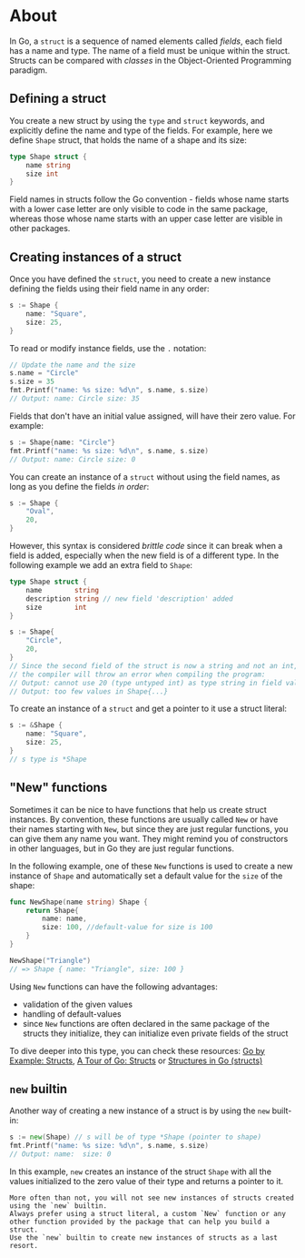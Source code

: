 # About

In Go, a `struct` is a sequence of named elements called _fields_, each field has a name and type.
The name of a field must be unique within the struct.
Structs can be compared with _classes_ in the Object-Oriented Programming paradigm.

## Defining a struct

You create a new struct by using the `type` and `struct` keywords, and explicitly define the name and type of the fields.
For example, here we define `Shape` struct, that holds the name of a shape and its size:

```go
type Shape struct {
    name string
    size int
}
```

Field names in structs follow the Go convention - fields whose name starts with a lower case letter are only visible to code in the same package, whereas those whose name starts with an upper case letter are visible in other packages.

## Creating instances of a struct

Once you have defined the `struct`, you need to create a new instance defining the fields using their field name
in any order:

```go
s := Shape {
    name: "Square",
    size: 25,
}
```

To read or modify instance fields, use the `.` notation:

```go
// Update the name and the size
s.name = "Circle"
s.size = 35
fmt.Printf("name: %s size: %d\n", s.name, s.size)
// Output: name: Circle size: 35
```

Fields that don't have an initial value assigned, will have their zero value. For example:

```go
s := Shape{name: "Circle"}
fmt.Printf("name: %s size: %d\n", s.name, s.size)
// Output: name: Circle size: 0
```

You can create an instance of a `struct` without using the field names, as long as you define the fields _in order_:

```go
s := Shape {
	"Oval",
	20,
}
```

However, this syntax is considered _brittle code_ since it can break when a field is added, especially when the new field is of a different type.
In the following example we add an extra field to `Shape`:

```go
type Shape struct {
	name        string
	description string // new field 'description' added
	size        int
}

s := Shape{
    "Circle",
    20,
}
// Since the second field of the struct is now a string and not an int,
// the compiler will throw an error when compiling the program:
// Output: cannot use 20 (type untyped int) as type string in field value
// Output: too few values in Shape{...}
```

To create an instance of a `struct` and get a pointer to it use a struct literal:

```go
s := &Shape {
    name: "Square",
    size: 25,
}
// s type is *Shape
```

## "New" functions

Sometimes it can be nice to have functions that help us create struct instances.
By convention, these functions are usually called `New` or have their names starting with `New`, but since they are just regular functions, you can give them any name you want.
They might remind you of constructors in other languages, but in Go they are just regular functions.

In the following example, one of these `New` functions is used to create a new instance of `Shape` and automatically set a default value for the `size` of the shape:

```go
func NewShape(name string) Shape {
	return Shape{
		name: name,
		size: 100, //default-value for size is 100
	}
}

NewShape("Triangle")
// => Shape { name: "Triangle", size: 100 }

```

Using `New` functions can have the following advantages:
* validation of the given values
* handling of default-values
* since `New` functions are often declared in the same package of the structs they initialize, they can initialize even private fields of the struct

To dive deeper into this type, you can check these resources: [Go by Example: Structs][go-by-example-structs], [A Tour of Go: Structs][tour-of-go-structs] or [Structures in Go (structs)][medium-structures-in-go]

## `new` builtin

Another way of creating a new instance of a struct is by using the `new` built-in: 

```go
s := new(Shape) // s will be of type *Shape (pointer to shape)
fmt.Printf("name: %s size: %d\n", s.name, s.size)
// Output: name:  size: 0
```

In this example, `new` creates an instance of the struct `Shape` with all the values initialized to the zero value of their type and returns a pointer to it.

~~~~exercism/note
More often than not, you will not see new instances of structs created using the `new` builtin.
Always prefer using a struct literal, a custom `New` function or any other function provided by the package that can help you build a struct.
Use the `new` builtin to create new instances of structs as a last resort.
~~~~

[go-by-example-structs]: https://gobyexample.com/structs
[medium-structures-in-go]: https://medium.com/rungo/structures-in-go-76377cc106a2
[tour-of-go-structs]: https://tour.golang.org/moretypes/2
